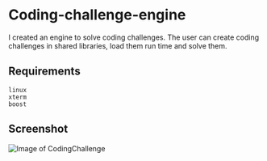 # Coding-challenge-engine
I created an engine to solve coding challenges. 
The user can create coding challenges in shared libraries, load them run time and solve them.

## Requirements
    linux
    xterm
    boost

## Screenshot
![Image of CodingChallenge](https://github.com/R0leeX/Coding-challenge-engine/blob/master/codingChallenge.PNG)
